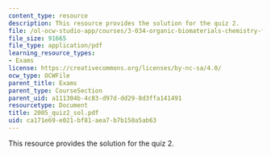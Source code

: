 ```yaml
---
content_type: resource
description: This resource provides the solution for the quiz 2.
file: /ol-ocw-studio-app/courses/3-034-organic-biomaterials-chemistry-fall-2005/ca171e69e021bf81aea7b7b150a5ab63_2005_quiz2_sol.pdf
file_size: 91665
file_type: application/pdf
learning_resource_types:
- Exams
license: https://creativecommons.org/licenses/by-nc-sa/4.0/
ocw_type: OCWFile
parent_title: Exams
parent_type: CourseSection
parent_uid: a111304b-4c83-d97d-dd29-8d3ffa141491
resourcetype: Document
title: 2005_quiz2_sol.pdf
uid: ca171e69-e021-bf81-aea7-b7b150a5ab63
---
```

This resource provides the solution for the quiz 2.